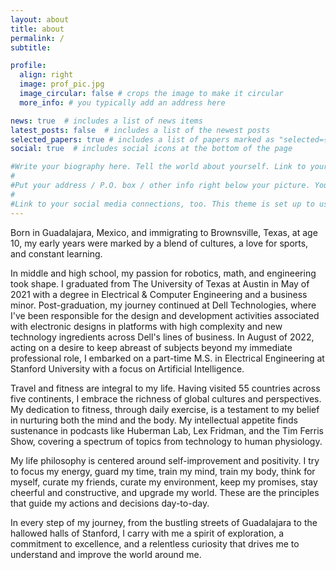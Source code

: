 ```yaml
---
layout: about
title: about
permalink: /
subtitle: 

profile:
  align: right
  image: prof_pic.jpg
  image_circular: false # crops the image to make it circular
  more_info: # you typically add an address here

news: true  # includes a list of news items
latest_posts: false  # includes a list of the newest posts
selected_papers: true # includes a list of papers marked as "selected={true}"
social: true  # includes social icons at the bottom of the page

#Write your biography here. Tell the world about yourself. Link to your favorite [subreddit](http://reddit.com). You can put a picture in, too. The code is already in, just name #your picture `prof_pic.jpg` and put it in the `img/` folder.
#
#Put your address / P.O. box / other info right below your picture. You can also disable any of these elements by editing `profile` property of the YAML header of your `_pages/#about.md`. Edit `_bibliography/papers.bib` and Jekyll will render your [publications page](/al-folio/publications/) automatically.
#
#Link to your social media connections, too. This theme is set up to use [Font Awesome icons](https://fontawesome.com/) and [Academicons](https://jpswalsh.github.io/academicons/), #like the ones below. Add your Facebook, Twitter, LinkedIn, Google Scholar, or just disable all of them.
---
```

Born in Guadalajara, Mexico, and immigrating to Brownsville, Texas, at age 10, my early years were marked by a blend of cultures, a love for sports, and constant learning.

In middle and high school, my passion for robotics, math, and engineering took shape. I graduated from The University of Texas at Austin in May of 2021 with a degree in Electrical & Computer Engineering and a business minor. Post-graduation, my journey continued at Dell Technologies, where I've been responsible for the design and development activities associated with electronic designs in platforms with high complexity and new technology ingredients across Dell's lines of business. In August of 2022, acting on a desire to keep abreast of subjects beyond my immediate professional role, I embarked on a part-time M.S. in Electrical Engineering at Stanford University with a focus on Artificial Intelligence.

Travel and fitness are integral to my life. Having visited 55 countries across five continents, I embrace the richness of global cultures and perspectives. My dedication to fitness, through daily exercise, is a testament to my belief in nurturing both the mind and the body. My intellectual appetite finds sustenance in podcasts like Huberman Lab, Lex Fridman, and the Tim Ferris Show, covering a spectrum of topics from technology to human physiology.

My life philosophy is centered around self-improvement and positivity. I try to focus my energy, guard my time, train my mind, train my body, think for myself, curate my friends, curate my environment, keep my promises, stay cheerful and constructive, and upgrade my world. These are the principles that guide my actions and decisions day-to-day.

In every step of my journey, from the bustling streets of Guadalajara to the hallowed halls of Stanford, I carry with me a spirit of exploration, a commitment to excellence, and a relentless curiosity that drives me to understand and improve the world around me.
